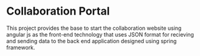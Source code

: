 # Collaboration Portal

This project provides the base to start the collaboration website using angular js as the front-end technology that uses JSON format for recieving and sending data to the back end application designed using spring framework.

